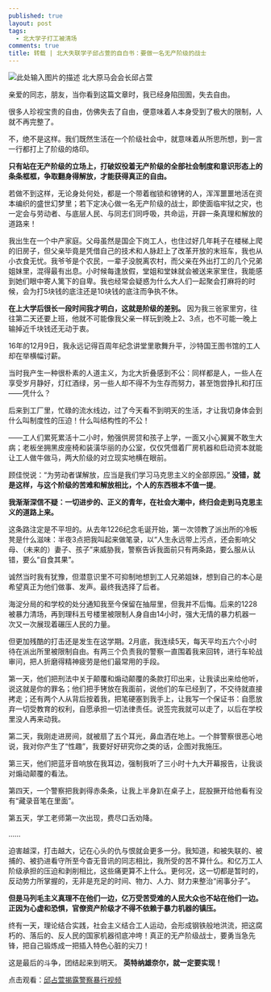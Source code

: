 ```yaml
---
published: true
layout: post
tags:
  - 北大学子打工被清场
comments: true
title: 转载 | 北大失联学子邱占萱的自白书：要做一名无产阶级的战士
---
```



![此处输入图片的描述][1]
北大原马会会长邱占萱

亲爱的同志，朋友，当你看到这篇文章时，我已经身陷囹圄，失去自由。

很多人珍视宝贵的自由，仿佛失去了自由，便意味着人本身受到了极大的限制，人就不再完整了。

不，绝不是这样。我们既然生活在一个阶级社会中，就意味着从所思所想，到一言一行都打上了阶级的烙印。

**只有站在无产阶级的立场上，打破奴役着无产阶级的全部社会制度和意识形态上的条条框框，争取翻身得解放，才能获得真正的自由。**

若做不到这样，无论身处何处，都是一个带着枷锁和镣铐的人，浑浑噩噩地活在资本编织的盛世幻梦里；若下定决心做一名无产阶级的战士，即使面临牢狱之灾，也一定会与劳动者、与底层人民、与同志们同呼吸，共命运，开辟一条真理和解放的道路来！ 

我出生在一个中产家庭。父母虽然是国企下岗工人，也住过好几年耗子在楼梯上爬的旧房子，但父亲毕竟是凭借自己的技术和人脉赶上了改革开放的末班车，我也从小衣食无忧。我爷爷是个农民，一辈子没脱离农村，而父亲在外出打工的几个兄弟姐妹里，混得最有出息。小时候每逢放假，堂姐和堂妹就会被送来家里住，我能感到她们眼中寄人篱下的自卑。我也经常会疑惑为什么大人们一起聚会打麻将的时候，会为打5块钱的底注还是10块钱的底注而争执不休。

**在上大学后很长一段时间我才明白，这就是阶级的差别。** 因为我三爸家里穷，往往第二天还要上班，他就不可能像我父亲一样玩到晚上2、3点，也不可能一晚上输掉近千块钱还无动于衷。

16年的12月9日，我永远记得百周年纪念讲堂里歌舞升平，沙特国王图书馆的工人却在举横幅讨薪。

当时我产生一种很朴素的人道主义，为北大折叠感到不公：同样都是人，一些人在享受岁月静好，灯红酒绿，另一些人却不得不为生存而努力，甚至饱尝挣扎和打压——凭什么？

后来到工厂里，忙碌的流水线边，过了今天看不到明天的生活，才让我切身体会到什么叫制度性的压迫！什么叫结构性的不公！

——工人们累死累活十二小时，勉强供房贷和孩子上学，一面又小心翼翼不敢生大病；老板坐拥黑皮座椅和装潢华丽的办公室，仅仅凭借着厂房机器和启动资本就能让工人做牛做马，两大阶级的对立现实地横在眼前。

顾佳悦说：“为劳动者谋解放，应当是我们学习马克思主义的全部原因。” **没错，就是这样，与这个阶级的苦难和解放相比，个人的东西根本不值一提**。

**我渐渐深信不疑：一切进步的、正义的青年，在社会大潮中，终归会走到马克思主义的道路上来。**

这条路注定是不平坦的。从去年1226纪念毛诞开始，第一次领教了派出所的冷板凳是什么滋味：半夜3点把我叫起来做笔录，以“人生永远带上污点，还会影响父母、（未来的）妻子、孩子”来威胁我，警察告诉我面前只有两条路，要么服从认错，要么“自食其果”。

诚然当时我有犹豫，但潜意识里不可抑制地想到工人兄弟姐妹，想到自己的本心是希望真正为他们做事、发声。最终我选择了后者。

海淀分局的和学校的处分通知我至今保留在抽屉里，但我并不后悔。后来的1228被暴力清场，再到理科五号楼里被限制人身自由14小时，强大无情的暴力机器一次又一次展现着碾压人民的力量。

但更加残酷的打击还是发生在这学期。2月底，我连续5天，每天平均五六个小时待在派出所里被限制自由。有两三个负责我的警察一直围着我来回转，进行车轮战审问，把人折磨得精神疲劳是他们最常用的手段。 

第一天，他们把刑法中关于颠覆和煽动颠覆的条款打印出来，让我读出来给他听，说这就是你的罪名；他们把手铐放在我面前，说他们的车已经到了，不交待就直接拷走；还有两个人从背后按着我，把笔硬塞到我手上，让我写一个保证书：自愿放弃一切受教育的权利，自愿承担一切法律责任。说签完我就可以走了，以后在学校里没人再来动我。 

第二天，我刚走进房间，就被扇了五个耳光，鼻血洒在地上。一个胖警察很恶心地说，我对你产生了“性趣”，我要好好研究你之类的话，企图对我施压。 

第三天，他们把蓝牙音响放在我耳边，强制我听了三小时十九大开幕报告，让我谈对煽动颠覆的看法。

第四天，一个警察把我剥得赤条条，让我上半身趴在桌子上，屁股撅开给他看有没有“藏录音笔在里面”。

第五天，学工老师第一次出现，费尽口舌劝降。

…… 

迫害越深，打击越大，记在心头的仇与恨就会更多一分。我知道，和被失联的、被捕的、被扔进看守所至今杳无音讯的同志相比，我所受的苦不算什么。和亿万工人阶级承担的压迫和剥削相比，这些痛更算不上什么。更何况，这一切都是暂时的，反动势力所掌握的，无非是充足的时间、物力、人力、财力来整治“闹事分子”。

**但是马列毛主义真理不在他们一边，亿万受苦受难的人民大众也不站在他们一边。正因为心虚和恐惧，官僚资产阶级才不得不依赖于暴力机器的镇压。**

终有一天，理论结合实践，社会主义结合工人运动，会形成钢铁般地洪流，把这腐朽的、落后的、反人民的国家机器彻底冲垮！真正的无产阶级战士，要勇当急先锋，把自己锻炼成一把插入特色心脏的尖刀！ 

这是最后的斗争，团结起来到明天。 **英特纳雄奈尔，就一定要实现！**

点击观看：[邱占萱揭露警察暴行视频][2]


  [1]: https://i.loli.net/2019/05/02/5cca8e451232e.jpeg
  [2]: https://protonmail-495.wistia.com/medias/p9xwfwegnw
